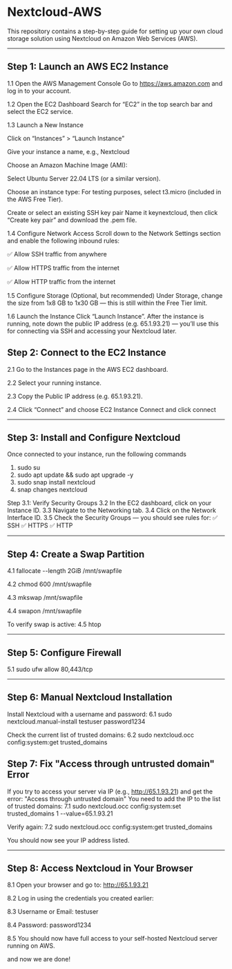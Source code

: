 # Nextcloud-AWS
This repository contains a step-by-step guide for setting up your own cloud storage solution using Nextcloud on Amazon Web Services (AWS).

---

## Step 1: Launch an AWS EC2 Instance

1.1 Open the AWS Management Console
Go to https://aws.amazon.com and log in to your account.

1.2 Open the EC2 Dashboard
Search for “EC2” in the top search bar and select the EC2 service.

1.3 Launch a New Instance

Click on “Instances” > “Launch Instance”

Give your instance a name, e.g., Nextcloud

Choose an Amazon Machine Image (AMI):

Select Ubuntu Server 22.04 LTS (or a similar version).

Choose an instance type: For testing purposes, select t3.micro (included in the AWS Free Tier).

Create or select an existing SSH key pair
Name it keynextcloud, then click “Create key pair” and download the .pem file.

1.4 Configure Network Access
Scroll down to the Network Settings section and enable the following inbound rules:

✅ Allow SSH traffic from anywhere

✅ Allow HTTPS traffic from the internet

✅ Allow HTTP traffic from the internet

1.5 Configure Storage
(Optional, but recommended)
Under Storage, change the size from 1x8 GB to 1x30 GB — this is still within the Free Tier limit.

1.6 Launch the Instance
Click “Launch Instance”.
After the instance is running, note down the public IP address (e.g. 65.1.93.21) — you’ll use this for connecting via SSH and accessing your Nextcloud later.

## Step 2: Connect to the EC2 Instance

2.1 Go to the Instances page in the AWS EC2 dashboard.

2.2 Select your running instance.

2.3 Copy the Public IP address (e.g. 65.1.93.21).

2.4 Click “Connect” and choose EC2 Instance Connect and click connect 

---

## Step 3: Install and Configure Nextcloud
Once connected to your instance, run the following commands
1. sudo su
2. sudo apt update && sudo apt upgrade -y
3. sudo snap install nextcloud
4. snap changes nextcloud

Step 3.1: Verify Security Groups
3.2 In the EC2 dashboard, click on your Instance ID.
3.3 Navigate to the Networking tab.
3.4 Click on the Network Interface ID.
3.5 Check the Security Groups — you should see rules for:
✅ SSH
✅ HTTPS
✅ HTTP

---

## Step 4: Create a Swap Partition

4.1 fallocate --length 2GiB /mnt/swapfile

4.2 chmod 600 /mnt/swapfile

4.3 mkswap /mnt/swapfile

4.4 swapon /mnt/swapfile

To verify swap is active:
4.5 htop

---

## Step 5: Configure Firewall
5.1 sudo ufw allow 80,443/tcp

----

## Step 6: Manual Nextcloud Installation
Install Nextcloud with a username and password:
6.1 sudo nextcloud.manual-install testuser password1234

Check the current list of trusted domains:
6.2 sudo nextcloud.occ config:system:get trusted_domains

## Step 7: Fix "Access through untrusted domain" Error
If you try to access your server via IP (e.g., http://65.1.93.21) and get the error:
"Access through untrusted domain"
You need to add the IP to the list of trusted domains:
7.1 sudo nextcloud.occ config:system:set trusted_domains 1 --value=65.1.93.21

Verify again:
7.2 sudo nextcloud.occ config:system:get trusted_domains

You should now see your IP address listed.

---

## Step 8: Access Nextcloud in Your Browser

8.1 Open your browser and go to:
http://65.1.93.21

8.2 Log in using the credentials you created earlier:

8.3 Username or Email: testuser

8.4 Password: password1234

8.5 You should now have full access to your self-hosted Nextcloud server running on AWS.

and now we are done! 
